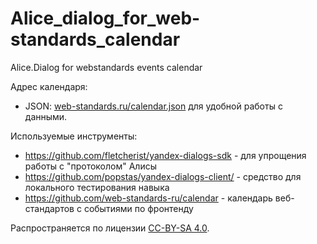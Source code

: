 # Alice_dialog_for_web-standards_calendar

Alice.Dialog for webstandards events calendar

Адрес календаря:

- JSON: [web-standards.ru/calendar.json](https://web-standards.ru/calendar.json) для удобной работы с данными.

Используемые инструменты:

- https://github.com/fletcherist/yandex-dialogs-sdk - для упрощения работы с "протоколом" Алисы
- https://github.com/popstas/yandex-dialogs-client/ - средство для локального тестирования навыка
- https://github.com/web-standards-ru/calendar - календарь веб-стандартов с событиями по фронтенду

Распространяется по лицензии [CC-BY-SA 4.0](https://creativecommons.org/licenses/by-sa/4.0/deed.ru).
